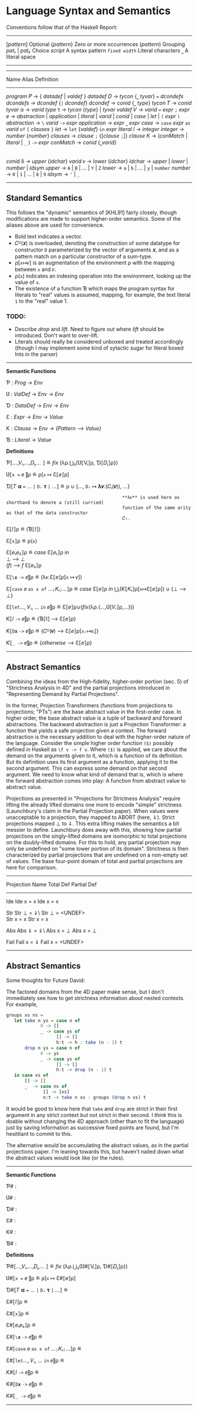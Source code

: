 # Language Syntax and Semantics


Conventions follow that of the Haskell Report:

-----------       -----------
[*pattern*]       Optional
{*pattern*}       Zero or more occurrences
(*pattern*)       Grouping
*pat₁* | *pat₂*    Choice
*script*          A syntax pattern
`fixed width`     Literal characters
`⎵`               A literal space
-----------       -----------

<!--
Unicode Symbol Input reference

𝑃         \mitP
𝐷         \mitD
𝑇         \mitT
𝑉         \mitV
Ƥ         \lthkP
Ɗ         \lthkD
Ɛ         \ltE
Ɓ         \lthkB
Ʋ         \lthkV
Ƙ         \lthkK
ℙ         \BbbP
𝕍         \BbbV
𝔼         \BbbE
𝔻         \BbbD
α         \alpha
τ         \tau
δ         \delta
𝑣         \mitv
⟧         \rBrack
⟦         \lBrack
⎵         \underbracket
↦        \mapsto
≝         \eqdef
⃗         \vec        (combining right arrow above)
-->

--------------------------------------------------------------------------------

Name           Alias       Definition
----------    -------   -- -----------------------------
*program*        𝑃      →  { *datadef* | *valdef* }
*datadef*        𝐷      →  *tycon* {`⎵` *tyvar*} `=` *dcondefs*
*dcondefs*              →  *dcondef* {`|` *dcondef*}
*dcondef*               →  *conid* {`⎵` *type*}
*tycon*          𝑇      →  *conid*
*tyvar*          α      →  *varid*
*type*           τ      →  *tycon* {*type*} | *tyvar*
*valdef*         𝑉      →  *varid* `=` *expr* `;`
*expr*           𝑒       →  *abstraction* | *application* | *literal*
                        |  *varid* | *conid* | *case* | *let*
                        |  `(` *expr* `)`
*abstraction*           →  `\` *varid* `->` *expr*
*application*           →  *expr* `⎵` *expr*
*case*                  →  `case` *expr* `as` *varid* `of` `{` *clauses* `}`
*let*                   →  `let` {*valdef*} `in` *expr*
*literal*        𝑙      →  *integer*
*integer*               →  *number* {*number*}
*clauses*               →  *clause* `;` {[*clause* `;`]}
*clause*         𝐾      →  (*conMatch* | *literal* | `_` ) `->` *expr*
*conMatch*              →  *conid* {`⎵`*varid*}
\
\
\
*conid*           δ     →  *upper* {*idchar*}
*varid*           𝑣     →  *lower* {*idchar*}
*idchar*                →  *upper* | *lower* | *number* | *idsym*
*upper*                 →  `A` | `B` | … | `Y` | `Z`
*lower*                 →  `a` | `b` | … | `y` | `number`
*number*                →  `0` | `1` | … | `8` | `9`
*idsym*                 →  `'` | `_`

--------------------------------------------------------------------------------

## Standard Semantics

This follows the "dynamic" semantics of [KHL91] fairly closely, though
modifications are made to support higher-order semantics. Some of the aliases
above are used for convenience.

-   Bold text indicates a vector.
-   𝐶ᴰ(**𝑥**) is overloaded, denoting the construction of some datatype for
    constructor `D` parameterized by the vector of arguments **𝑥**, and as a
    pattern match on a particular constructor of a sum-type.
-   ρ[`x`↦𝑣] is an augmentation of the environment ρ with the mapping between `x` and 𝑣.
-   ρ(`x`) indicates an indexing operation into the environment, looking up the
    value of `x`.
-   The existence of a function Ɓ which maps the program syntax for literals to
    "real" values is assumed, mapping, for example, the text literal `1` to the
    "real" value 1.

### TODO:
-   Describe *drop* and *lift*.  Need to figure out where *lift* should be
    introduced.  Don't want to over-lift.
-   Literals should really be considered unboxed and treated accordingly (though I may implement some
    kind of sytactic sugar for literal boxed Ints in the parser)

<div><!-- Make the HTML output prettier -->

<style type="text/css" scoped>
table {width: 80%; border: 1px solid black;}
td {padding: 0 0 1em 1em;}
</style>


----------------------------------    ----      -------------------------------------------------
__Semantic Functions__

Ƥ                                      :        *Prog* → *Env*

Ʋ                                      :        *ValDef* → *Env* → *Env*

Ɗ                                      :        *DataDef* → *Env* → *Env*

Ɛ                                      :        *Expr* → *Env* → *Value*

Ƙ                                      :        *Clause* → *Env* → *{Pattern ⟶ Value}*

Ɓ                                      :        *Literal* → *Value*

__Definitions__

Ƥ⟦…,𝑉ᵢ,…,𝐷ⱼ,…  ⟧                       ≝        *fix* (λρ.⋃ᵢⱼ{Ʋ⟦Vᵢ⟧ρ, Ɗ⟦𝐷ⱼ⟧ρ})

Ʋ⟦`x =` 𝑒 ⟧ρ                           ≝        ρ[`x` ↦ Ɛ⟦𝑒⟧ρ]

Ɗ⟦𝑇 **α** `=` … `|` `Dᵢ` **τ** `|` …⟧ ≝        ρ ∪ {…, `Dᵢ` ↦ **λ𝑣**.(𝐶ᵢ(**𝑣**)), …}

                                                **λ𝑣** is used here as shorthand to denote a (still curried)
                                                function of the same arity as that of the data constructor
                                                𝐶ᵢ.



Ɛ⟦𝑙⟧ρ                                  ≝        (Ɓ⟦𝑙⟧)

Ɛ⟦`x`⟧ρ                                ≝        ρ(`x`)

Ɛ⟦𝑒₁𝑒₂⟧ρ                               ≝        *case* Ɛ⟦𝑒₁⟧ρ *in* \
                                                ⊥ ⟶ ⊥              \
                                                (*f*) ⟶ *f* Ɛ⟦𝑒₂⟧ρ

Ɛ⟦`\`**`x`** `->` 𝑒⟧ρ                  ≝        (λ𝑣.Ɛ⟦𝑒⟧ρ[`x` ↦ 𝑣])

Ɛ⟦`case` 𝑒 `as x of` …`;`𝐾ᵢ`;`…⟧ρ      ≝        *case* Ɛ⟦𝑒⟧ρ *in*  ⋃ᵢ(Ƙ⟦𝐾ᵢ⟧ρ[`x`↦Ɛ⟦𝑒⟧ρ]) ∪ {⊥ ⟶ ⊥}

Ɛ⟦`let`…, 𝑉ᵢ, … `in` 𝑒⟧ρ               ≝        Ɛ⟦𝑒⟧ρ∪(*fix*(λρ.{…,Ʋ⟦𝑉ᵢ⟧ρ,…}))

Ƙ⟦𝑙 `->` 𝑒⟧ρ                           ≝        {Ɓ⟦l⟧ ⟶ Ɛ⟦𝑒⟧ρ}

Ƙ⟦`D`**`x`** `->` 𝑒⟧ρ                  ≝        {𝐶ᴰ(**𝑣**) ⟶ Ɛ⟦𝑒⟧ρ[`xᵢ`↦𝑣ᵢ]}

Ƙ⟦`_ ->` 𝑒⟧ρ                           ≝        {*otherwise* ⟶ Ɛ⟦𝑒⟧ρ}

----------------------------------    ----      -------------------------------------------------

</div>

## Abstract Semantics

Combining the ideas from the High-fidelity, higher-order portion (sec. 5) of
"Strictness Analysis in 4D" and the partial projections introduced in
"Representing Demand by Partial Projections".

In the former, Projection Transformers (functions from projections to
projections; "PTs") are the base abstract value in the first-order case.  In
higher order, the base abstract value is a tuple of backward and forward
abstractions.  The backward abstraction is just a Projection Transformer: a
function that yields a safe projection given a context. The forward abstraction
is the necessary addition to deal with the higher-order nature of the language.
Consider the simple higher order function `($)` possibly defined in Haskell as
`\f v -> f v`.  Where `($)` is applied, we care about the demand on the
arguments given to it, which is a function of its definition.  But its
definition uses its first argument as a function, applying it to the second
argument. This can express some demand on that second argument.  We need to know
what kind of demand that is, which is where the forward abstraction comes into
play: A function from abstract value to abstract value.



Projections as presented in "Projections for Strictness Analysis" require
lifting the already lifted domains one more to encode "simple" strictness
(Launchbury's claim in the Partial Projection paper).  When values were
unacceptable to a projection, they mapped to ABORT (here, ⇓).  Strict
projections mapped ⊥ to ⇓.  This extra lifting makes the semantics a bit messier
to define.  Launchbury does away with this, showing how partial projections on
the singly-lifted domains are isomorphic to total projections on the
doubly-lifted domains.  For this to hold, any partial projection may only be
undefined on "some lower portion of its domain".  Strictness is then
characterized by partial projections that are undefined on a non-empty set of
values.  The base four-point domain of total and partial projections are here
for comparison.

-----------------------------------------------------------
Projection Name           Total Def            Partial Def
----------------          ----------           ------------
Ide                       Ide x = x            Ide x = x

Str                       Str ⊥ = ⇓\           Str ⊥ = \<UNDEF\>\
                          Str x = x            Str x = x

Abs                       Abs ⇓ = ⇓\           Abs x = ⊥
                          Abs x = ⊥

Fail                      Fail x = ⇓           Fail x = \<UNDEF\>
----------------          ----------           ------------


## Abstract Semantics ##


Some thoughts for Future David:

The factored domains from the 4D paper make sense, but I don't immediately see
how to get strictness information about nested contexts.  For example,

```haskell
groups xs ns = 
   let take n ys = case n of
             0 -> []
             _ -> case ys of
                   [] -> []
                   h:t -> h : take (n - 1) t
       drop n ys = case n of
             0 -> ys
             _ -> case ys of
                   [] -> []
                   h:t -> drop (n - 1) t
   in case xs of 
       [] -> []
       _  -> case ns of
              [] -> [xs]
              n:t -> take n xs : groups (drop n xs) t
```

It would be good to know here that `take` and `drop` are strict in their first
argument in any strict context but not strict in their second.  I *think* this
is doable without changing the 4D approach (other than to fit the language) just
by saving information as successive fixed points are found, but I'm hesititant
to commit to this.

The alternative would be accumulating the abstract values, as in the partial
projections paper.  I'm leaning towards this, but haven't nailed down what the
abstract values would look like (or the rules).

----------------------------------     ----      -------------------------------------------------
__Semantic Functions__

Ƥ#                                      :

Ʋ#                                      :

Ɗ#                                      :

Ɛ#                                      :

Ƙ#                                      :

Ɓ#                                      :

__Definitions__

Ƥ#⟦…,𝑉ᵢ,…,𝐷ⱼ,…  ⟧                       ≝        *fix* (λρ.⋃ᵢⱼ{Ʋ#⟦Vᵢ⟧ρ, Ɗ#⟦𝐷ⱼ⟧ρ})

Ʋ#⟦`x =` 𝑒 ⟧ρ                           ≝        ρ[`x` ↦ Ɛ#⟦𝑒⟧ρ]

Ɗ#⟦𝑇 **α** `=` … `|` `Dᵢ` **τ** `|` …⟧  ≝

Ɛ#⟦𝑙⟧ρ                                  ≝

Ɛ#⟦`x`⟧ρ                                ≝

Ɛ#⟦𝑒₁𝑒₂⟧ρ                               ≝

Ɛ#⟦`\`**`x`** `->` 𝑒⟧ρ                  ≝

Ɛ#⟦`case` 𝑒 `as x of` …`;`𝐾ᵢ`;`…⟧ρ      ≝

Ɛ#⟦`let`…, 𝑉ᵢ, … `in` 𝑒⟧ρ               ≝

Ƙ#⟦𝑙 `->` 𝑒⟧ρ                           ≝

Ƙ#⟦`D`**`x`** `->` 𝑒⟧ρ                  ≝

Ƙ#⟦`_ ->` 𝑒⟧ρ                           ≝

----------------------------------     ----      -------------------------------------------------
